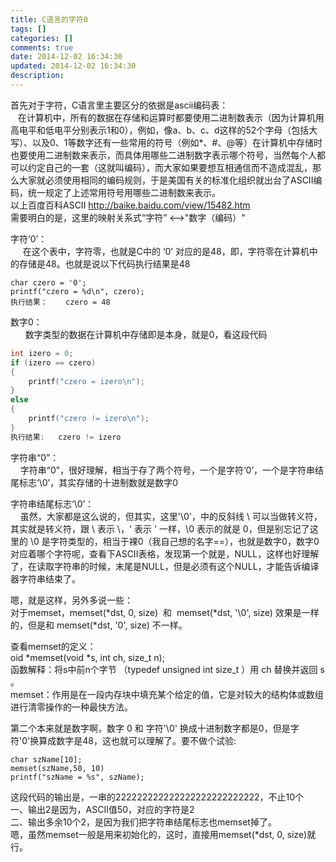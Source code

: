 ```yaml
---
title: C语言的字符0
tags: []
categories: []
comments: true
date: 2014-12-02 16:34:30
updated: 2014-12-02 16:34:30
description:
---
```


首先对于字符，C语言里主要区分的依据是ascii编码表：   
   在计算机中，所有的数据在存储和运算时都要使用二进制数表示（因为计算机用高电平和低电平分别表示1和0），例如，像a、b、c、d这样的52个字母（包括大写）、以及0、1等数字还有一些常用的符号（例如*、#、@等）在计算机中存储时也要使用二进制数来表示，而具体用哪些二进制数字表示哪个符号，当然每个人都可以约定自己的一套（这就叫编码），而大家如果要想互相通信而不造成混乱，那么大家就必须使用相同的编码规则，于是美国有关的标准化组织就出台了ASCII编码，统一规定了上述常用符号用哪些二进制数来表示。   
以上百度百科ASCII http://baike.baidu.com/view/15482.htm   
需要明白的是，这里的映射关系式“字符” <-->"数字（编码）"

字符‘0’：   
     在这个表中，字符零，也就是C中的 ‘0’ 对应的是48，即，字符零在计算机中的存储是48。也就是说以下代码执行结果是48   
```      
char czero = '0';
printf("czero = %d\n", czero);
执行结果：    czero = 48
```

数字0：   
      数字类型的数据在计算机中存储即是本身，就是0，看这段代码   
```c     
int izero = 0;
if (izero == czero)
{
    printf("czero = izero\n");
}
else
{
    printf("czero != izero\n");
}
执行结果:   czero != izero
```

字符串“0”：   
    字符串“0”，很好理解，相当于存了两个符号，一个是字符‘0’，一个是字符串结尾标志‘\0’，其实存储的十进制数就是数字0   

字符串结尾标志‘\0’：   
    虽然，大家都是这么说的，但其实，这里'\0'，中的反斜线 \ 可以当做转义符，其实就是转义符，跟 \\ 表示 \，\' 表示 ' 一样，\0 表示的就是 0，但是别忘记了这里的 \0 是字符类型的，相当于裸0（我自己想的名字==），也就是数字0，数字0对应着哪个字符呢，查看下ASCII表格，发现第一个就是，NULL，这样也好理解了，在读取字符串的时候，末尾是NULL，但是必须有这个NULL，才能告诉编译器字符串结束了。   

嗯，就是这样，另外多说一些：   
对于memset，memset(*dst, 0, size)  和  memset(*dst, '\0', size) 效果是一样的，但是和 memset(*dst, '0', size) 不一样。   

查看memset的定义：  
oid *memset(void *s, int ch, size_t n);   
函数解释：将s中前n个字节 （typedef unsigned int size_t ）用 ch 替换并返回 s 。   
memset：作用是在一段内存块中填充某个给定的值，它是对较大的结构体或数组进行清零操作的一种最快方法。

第二个本来就是数字啊，数字 0 和 字符'\0' 换成十进制数字都是0，但是字符'0'换算成数字是48，这也就可以理解了。要不做个试验:
```
char szName[10];
memset(szName,50, 10)
printf("szName = %s", szName);
```
这段代码的输出是，一串的222222222222222222222222222，不止10个   
一、输出2是因为，ASCII值50，对应的字符是2   
二、输出多余10个2，是因为我们把字符串结尾标志也memset掉了。   
嗯，虽然memset一般是用来初始化的，这时，直接用memset(*dst, 0, size)就行。

